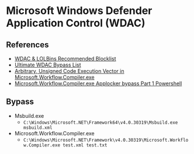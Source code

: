 # Microsoft Windows Defender Application Control (WDAC)

## References
- [WDAC & LOLBins Recommended Blocklist](https://learn.microsoft.com/en-us/windows/security/threat-protection/windows-defender-application-control/microsoft-recommended-block-rules)
- [Ultimate WDAC Bypass List](https://github.com/bohops/UltimateWDACBypassList)
- [Arbitrary, Unsigned Code Execution Vector in Microsoft.Workflow.Compiler.exe](https://posts.specterops.io/arbitrary-unsigned-code-execution-vector-in-microsoft-workflow-compiler-exe-3d9294bc5efb)
- [Microsoft.Workflow.Compiler.exe Applocker bypass Part 1 Powershell](https://bitsekure.com/2021/03/02/microsoft-workflow-compiler-exe-applocker-bypass-part-1-powershell/)

## Bypass
- Msbuild.exe
  - `C:\Windows\Microsoft.NET\Framework64\v4.0.30319\Msbuild.exe msbuild.xml`
- Microsoft.Workflow.Compiler.exe
  - `C:\Windows\Microsoft.NET\Framework\v4.0.30319\Microsoft.Workflow.Compiler.exe test.xml test.txt`
